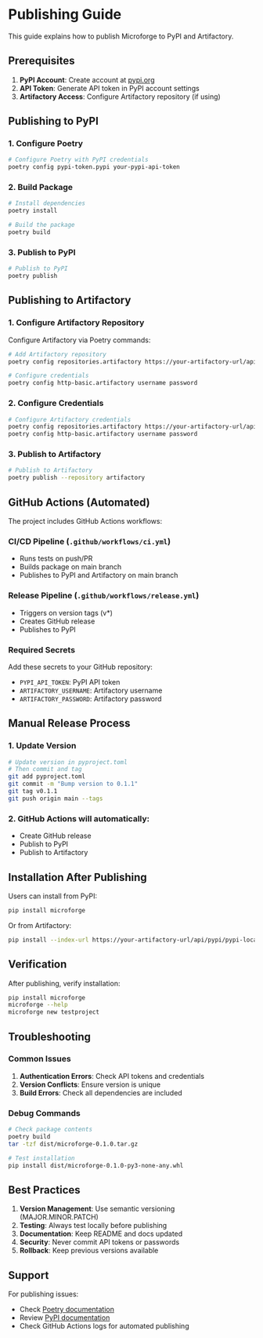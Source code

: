 # Publishing Guide

This guide explains how to publish Microforge to PyPI and Artifactory.

## Prerequisites

1. **PyPI Account**: Create account at [pypi.org](https://pypi.org)
2. **API Token**: Generate API token in PyPI account settings
3. **Artifactory Access**: Configure Artifactory repository (if using)

## Publishing to PyPI

### 1. Configure Poetry

```bash
# Configure Poetry with PyPI credentials
poetry config pypi-token.pypi your-pypi-api-token
```

### 2. Build Package

```bash
# Install dependencies
poetry install

# Build the package
poetry build
```

### 3. Publish to PyPI

```bash
# Publish to PyPI
poetry publish
```

## Publishing to Artifactory

### 1. Configure Artifactory Repository

Configure Artifactory via Poetry commands:

```bash
# Add Artifactory repository
poetry config repositories.artifactory https://your-artifactory-url/api/pypi/pypi-local/

# Configure credentials
poetry config http-basic.artifactory username password
```

### 2. Configure Credentials

```bash
# Configure Artifactory credentials
poetry config repositories.artifactory https://your-artifactory-url/api/pypi/pypi-local/
poetry config http-basic.artifactory username password
```

### 3. Publish to Artifactory

```bash
# Publish to Artifactory
poetry publish --repository artifactory
```

## GitHub Actions (Automated)

The project includes GitHub Actions workflows:

### CI/CD Pipeline (`.github/workflows/ci.yml`)
- Runs tests on push/PR
- Builds package on main branch
- Publishes to PyPI and Artifactory on main branch

### Release Pipeline (`.github/workflows/release.yml`)
- Triggers on version tags (v*)
- Creates GitHub release
- Publishes to PyPI

### Required Secrets

Add these secrets to your GitHub repository:

- `PYPI_API_TOKEN`: PyPI API token
- `ARTIFACTORY_USERNAME`: Artifactory username
- `ARTIFACTORY_PASSWORD`: Artifactory password

## Manual Release Process

### 1. Update Version

```bash
# Update version in pyproject.toml
# Then commit and tag
git add pyproject.toml
git commit -m "Bump version to 0.1.1"
git tag v0.1.1
git push origin main --tags
```

### 2. GitHub Actions will automatically:
- Create GitHub release
- Publish to PyPI
- Publish to Artifactory

## Installation After Publishing

Users can install from PyPI:

```bash
pip install microforge
```

Or from Artifactory:

```bash
pip install --index-url https://your-artifactory-url/api/pypi/pypi-local/simple/ microforge
```

## Verification

After publishing, verify installation:

```bash
pip install microforge
microforge --help
microforge new testproject
```

## Troubleshooting

### Common Issues

1. **Authentication Errors**: Check API tokens and credentials
2. **Version Conflicts**: Ensure version is unique
3. **Build Errors**: Check all dependencies are included

### Debug Commands

```bash
# Check package contents
poetry build
tar -tzf dist/microforge-0.1.0.tar.gz

# Test installation
pip install dist/microforge-0.1.0-py3-none-any.whl
```

## Best Practices

1. **Version Management**: Use semantic versioning (MAJOR.MINOR.PATCH)
2. **Testing**: Always test locally before publishing
3. **Documentation**: Keep README and docs updated
4. **Security**: Never commit API tokens or passwords
5. **Rollback**: Keep previous versions available

## Support

For publishing issues:
- Check [Poetry documentation](https://python-poetry.org/docs/)
- Review [PyPI documentation](https://packaging.python.org/)
- Check GitHub Actions logs for automated publishing
